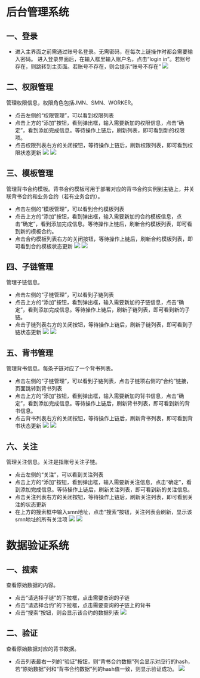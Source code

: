 # 后台管理系统

## 一、登录
+ 进入主界面之前需通过账号名登录。无需密码，在每次上链操作时都会需要输入密码。
进入登录界面后，在输入框里输入账户名，点击“login in”。若账号存在，则跳转到主页面。若账号不存在，则会提示“账号不存在”
![](https://github.com/disy2008/s1_manage20190315/raw/master/images/manage_001.png)

## 二、权限管理
管理权限信息，权限角色包括JMN、SMN、WORKER。
+ 点击左侧的“权限管理”，可以看到权限列表
+ 点击上方的“添加”按钮，看到弹出框，输入需要新加的权限信息，点击“确定”，看到添加完成信息。等待操作上链后，刷新列表，即可看到新的权限项。
+ 点击权限列表右方的关闭按钮，等待操作上链后，刷新权限列表，即可看到权限状态更新
![](https://github.com/disy2008/s1_manage20190315/raw/master/images/manage_002.png)
![](https://github.com/disy2008/s1_manage20190315/raw/master/images/manage_003.png)

## 三、模板管理
管理背书合约模板。背书合约模板可用于部署对应的背书合约实例到主链上，并关联背书合约和业务合约（若有业务合约）。
+ 点击左侧的“模板管理”，可以看到合约模板列表
+ 点击上方的“添加”按钮，看到弹出框，输入需要新加的合约模板信息，点击“确定”，看到添加完成信息。等待操作上链后，刷新合约模板列表，即可看到新的模板合约。
+ 点击合约模板列表右方的关闭按钮，等待操作上链后，刷新合约模板列表，即可看到合约模板状态更新
![](https://github.com/disy2008/s1_manage20190315/raw/master/images/manage_004.png)
![](https://github.com/disy2008/s1_manage20190315/raw/master/images/manage_005.png)

## 四、子链管理
管理子链信息。
+ 点击左侧的“子链管理”，可以看到子链列表
+ 点击上方的“添加”按钮，看到弹出框，输入需要新加的子链信息，点击“确定”，看到添加完成信息。等待操作上链后，刷新子链列表，即可看到新的子链。
+ 点击子链列表右方的关闭按钮，等待操作上链后，刷新子链列表，即可看到子链状态更新
![](https://github.com/disy2008/s1_manage20190315/raw/master/images/manage_006.png)
![](https://github.com/disy2008/s1_manage20190315/raw/master/images/manage_007.png)

## 五、背书管理
管理背书信息。每条子链对应了一个背书列表。
+ 点击左侧的“子链管理”，可以看到子链列表，点击子链项右侧的“合约”链接，页面跳转到背书列表
+ 点击上方的“添加”按钮，看到弹出框，输入需要新加的背书信息，点击“确定”，看到添加完成信息。等待操作上链后，刷新背书列表，即可看到新的背书信息。
+ 点击背书列表右方的关闭按钮，等待操作上链后，刷新背书列表，即可看到背书状态更新
![](https://github.com/disy2008/s1_manage20190315/raw/master/images/manage_008.png)
![](https://github.com/disy2008/s1_manage20190315/raw/master/images/manage_009.png)

## 六、关注
管理关注信息。关注是指账号关注子链。
+ 点击左侧的“关注”，可以看到关注列表
+ 点击上方的“添加”按钮，看到弹出框，输入需要新关注信息，点击“确定”，看到添加完成信息。等待操作上链后，刷新关注列表，即可看到新的关注信息。
+ 点击关注列表右方的关闭按钮，等待操作上链后，刷新关注列表，即可看到关注的状态更新
+ 在上方的搜索框中输入smn地址，点击“搜索”按钮，关注列表会刷新，显示该smn地址的所有关注项
![](https://github.com/disy2008/s1_manage20190315/raw/master/images/manage_010.png)
![](https://github.com/disy2008/s1_manage20190315/raw/master/images/manage_011.png)

# 数据验证系统

## 一、搜索
查看原始数据的内容。
+ 点击“请选择子链”的下拉框，点击需要查询的子链
+ 点击“请选择合约”的下拉框，点击需要查询的子链上的背书
+ 点击“搜索”按钮，则会显示该合约的数据列表
![](https://github.com/disy2008/s1_manage20190315/raw/master/images/verify_001.png)

## 二、验证
查看原始数据对应的背书数据。
+ 点击列表最右一列的“验证”按钮，则“背书合约数据”列会显示对应行的hash，若“原始数据”列和“背书合约数据”列的hash值一致，则显示验证成功。
![](https://github.com/disy2008/s1_manage20190315/raw/master/images/verify_002.png)
